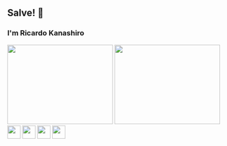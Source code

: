 ## Salve! 👋

### I'm Ricardo Kanashiro

<div style='margin-top: 10px'>
    <img height='180em' width='240em' src='https://github-readme-stats.vercel.app/api/top-langs/?username=ricardokanashiro&layout=compact&theme=tokyonight'>
    <img height='180em' width='240em' src='https://github-readme-stats.vercel.app/api?username=ricardokanashiro&layout=compact&theme=dark&show_icons=true'>
</div>

<div>
    <img src="https://cdn.jsdelivr.net/gh/devicons/devicon/icons/html5/html5-original.svg" height='30'/>
    <img src="https://cdn.jsdelivr.net/gh/devicons/devicon/icons/css3/css3-original.svg" height='30' />
    <img src="https://cdn.jsdelivr.net/gh/devicons/devicon/icons/javascript/javascript-original.svg" height='30' />
    <img src="https://cdn.jsdelivr.net/gh/devicons/devicon/icons/tailwindcss/tailwindcss-plain.svg" height='30' />
</div>